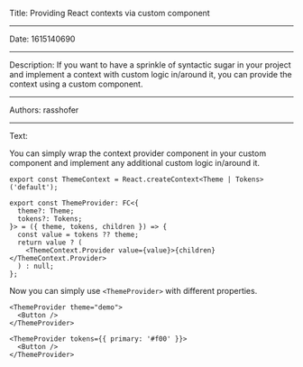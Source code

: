 Title: Providing React contexts via custom component

-----

Date: 1615140690

-----

Description: If you want to have a sprinkle of syntactic sugar in your project and implement a context with custom logic in/around it, you can provide the context using a custom component.

-----

Authors: rasshofer

-----

Text:

You can simply wrap the context provider component in your custom component and implement any additional custom logic in/around it.

```tsx
export const ThemeContext = React.createContext<Theme | Tokens>('default');

export const ThemeProvider: FC<{
  theme?: Theme;
  tokens?: Tokens;
}> = ({ theme, tokens, children }) => {
  const value = tokens ?? theme;
  return value ? (
    <ThemeContext.Provider value={value}>{children}</ThemeContext.Provider>
  ) : null;
};
```

Now you can simply use `<ThemeProvider>` with different properties.

```tsx
<ThemeProvider theme="demo">
  <Button />
</ThemeProvider>
```

```tsx
<ThemeProvider tokens={{ primary: '#f00' }}>
  <Button />
</ThemeProvider>
```
